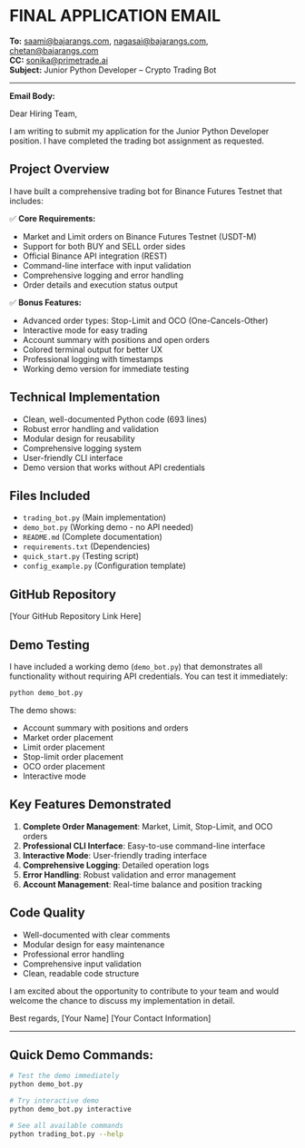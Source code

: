 # FINAL APPLICATION EMAIL

**To:** saami@bajarangs.com, nagasai@bajarangs.com, chetan@bajarangs.com  
**CC:** sonika@primetrade.ai  
**Subject:** Junior Python Developer – Crypto Trading Bot

---

**Email Body:**

Dear Hiring Team,

I am writing to submit my application for the Junior Python Developer position. I have completed the trading bot assignment as requested.

## Project Overview
I have built a comprehensive trading bot for Binance Futures Testnet that includes:

✅ **Core Requirements:**
- Market and Limit orders on Binance Futures Testnet (USDT-M)
- Support for both BUY and SELL order sides
- Official Binance API integration (REST)
- Command-line interface with input validation
- Comprehensive logging and error handling
- Order details and execution status output

✅ **Bonus Features:**
- Advanced order types: Stop-Limit and OCO (One-Cancels-Other)
- Interactive mode for easy trading
- Account summary with positions and open orders
- Colored terminal output for better UX
- Professional logging with timestamps
- Working demo version for immediate testing

## Technical Implementation
- Clean, well-documented Python code (693 lines)
- Robust error handling and validation
- Modular design for reusability
- Comprehensive logging system
- User-friendly CLI interface
- Demo version that works without API credentials

## Files Included
- `trading_bot.py` (Main implementation)
- `demo_bot.py` (Working demo - no API needed)
- `README.md` (Complete documentation)
- `requirements.txt` (Dependencies)
- `quick_start.py` (Testing script)
- `config_example.py` (Configuration template)

## GitHub Repository
[Your GitHub Repository Link Here]

## Demo Testing
I have included a working demo (`demo_bot.py`) that demonstrates all functionality without requiring API credentials. You can test it immediately:

```bash
python demo_bot.py
```

The demo shows:
- Account summary with positions and orders
- Market order placement
- Limit order placement
- Stop-limit order placement
- OCO order placement
- Interactive mode

## Key Features Demonstrated
1. **Complete Order Management**: Market, Limit, Stop-Limit, and OCO orders
2. **Professional CLI Interface**: Easy-to-use command-line interface
3. **Interactive Mode**: User-friendly trading interface
4. **Comprehensive Logging**: Detailed operation logs
5. **Error Handling**: Robust validation and error management
6. **Account Management**: Real-time balance and position tracking

## Code Quality
- Well-documented with clear comments
- Modular design for easy maintenance
- Professional error handling
- Comprehensive input validation
- Clean, readable code structure

I am excited about the opportunity to contribute to your team and would welcome the chance to discuss my implementation in detail.

Best regards,
[Your Name]
[Your Contact Information]

---

## Quick Demo Commands:

```bash
# Test the demo immediately
python demo_bot.py

# Try interactive demo
python demo_bot.py interactive

# See all available commands
python trading_bot.py --help
```

